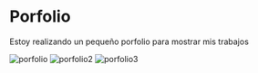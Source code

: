 # Porfolio
Estoy realizando un pequeño porfolio para mostrar mis trabajos

![porfolio](https://github.com/DiegoBraseroSanchez/Porfolio/assets/129300180/adb908f2-774e-4089-89fc-12b29dfcdec6)
![porfolio2](https://github.com/DiegoBraseroSanchez/Porfolio/assets/129300180/5251fac6-c633-4365-a88a-00114386d105)
![porfolio3](https://github.com/DiegoBraseroSanchez/Porfolio/assets/129300180/e17c1b55-c0ef-4a85-b147-b89796b7546d)
